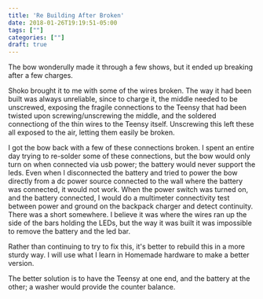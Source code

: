 ```yaml
---
title: 'Re Building After Broken'
date: 2018-01-26T19:19:51-05:00
tags: [""]
categories: [""]
draft: true
---
```


The bow wonderully made it through a few shows, but it ended up breaking after a few charges.

Shoko brought it to me with some of the wires broken.  The way it had been built was always unreliable,
since to charge it, the middle needed to be unscrewed, exposing the fragile connections to the Teensy
that had been twisted upon screwing/unscrewing the middle, and the soldered connectiong of the thin wires
to the Teensy itself.  Unscrewing this left these all exposed to the air, letting them easily be broken.

I got the bow back with a few of these connections broken.  I spent an entire day trying to re-solder some of these
connections, but the bow would only turn on when connected via usb power; the battery would never support the leds.
Even when I disconnected the battery and tried to power the bow directly from a dc power source connected to the wall
where the battery was connected, it would not work.  When the power switch was turned on, and the battery connected,
I would do a multimeter connectivity test between power and ground on the backpack charger and detect continuity.
There was a short somewhere.  I believe it was where the wires ran up the side of the bars holding the LEDs, but the way
it was built it was impossible to remove the battery and the led bar.

Rather than continuing to try to fix this, it's better to rebuild this in a more sturdy way.  I will use what I learn in Homemade hardware to make a better version.

The better solution is to have the Teensy at one end, and the battery at the other; a washer would provide the counter balance.
